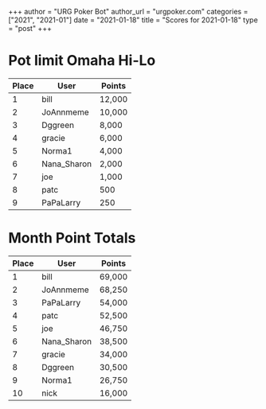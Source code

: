 +++
author = "URG Poker Bot"
author_url = "urgpoker.com"
categories = ["2021", "2021-01"]
date = "2021-01-18"
title = "Scores for 2021-01-18"
type = "post"
+++
# Pot limit Omaha Hi-Lo

| Place | User | Points |
|-------|------|--------|
| 1 | bill | 12,000 |
| 2 | JoAnnmeme | 10,000 |
| 3 | Dggreen | 8,000 |
| 4 | gracie | 6,000 |
| 5 | Norma1 | 4,000 |
| 6 | Nana_Sharon | 2,000 |
| 7 | joe | 1,000 |
| 8 | patc | 500 |
| 9 | PaPaLarry | 250 |

# Month Point Totals

| Place | User | Points |
|-------|------|--------|
| 1 | bill | 69,000 |
| 2 | JoAnnmeme | 68,250 |
| 3 | PaPaLarry | 54,000 |
| 4 | patc | 52,500 |
| 5 | joe | 46,750 |
| 6 | Nana_Sharon | 38,500 |
| 7 | gracie | 34,000 |
| 8 | Dggreen | 30,500 |
| 9 | Norma1 | 26,750 |
| 10 | nick | 16,000 |
